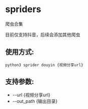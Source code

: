 # spriders
爬虫合集


目前仅支持抖音，后续会添加其他爬虫

使用方式:
----------

`python3 sprider douyin {视频分享url}`

支持参数:
----------
* --url {视频分享url}
* --out_path {输出目录}
